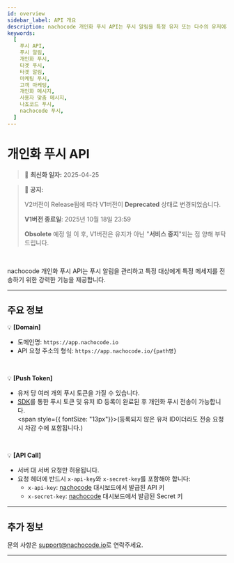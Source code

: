 ```yaml
---
id: overview
sidebar_label: API 개요
description: nachocode 개인화 푸시 API는 푸시 알림을 특정 유저 또는 다수의 유저에게 간편하게 전송할 수 있는 강력한 기능을 제공합니다.
keywords:
  [
    푸시 API,
    푸시 알림,
    개인화 푸시,
    타겟 푸시,
    타겟 알림,
    마케팅 푸시,
    고객 마케팅,
    개인화 메시지,
    사용자 맞춤 메시지,
    나쵸코드 푸시,
    nachocode 푸시,
  ]
---
```


# 개인화 푸시 API

> 🔔 **최신화 일자:** 2025-04-25

<!-- 2024-11-27 최초 생성 -->
<!-- 2025-03-27 Deprecated 안내 설명 추가, 에러코드 API Endpoint 페이지로 이동, 설명 일부 수정 (SDK를 통한 사전 토큰 등록 안내) -->

> **📢 공지:**
>
> V2버전이 Release됨에 따라 V1버전이 **Deprecated** 상태로 변경되었습니다.
>
> **V1버전 종료일**: 2025년 10월 18일 23:59
>
> **Obsolete** 예정 일 이 후, V1버전은 유지가 아닌 "**서비스 중지**"되는 점 양해 부탁드립니다.

<br/>

nachocode 개인화 푸시 API는 푸시 알림을 관리하고 특정 대상에게 특정 메세지를 전송하기 위한 강력한 기능을 제공합니다.

---

## 주요 정보

💡 **[Domain]**

- 도메인명: `https://app.nachocode.io`
- API 요청 주소의 형식: `https://app.nachocode.io/{path명}`

<br/>

💡 **[Push Token]**

- 유저 당 여러 개의 푸시 토큰을 가질 수 있습니다.
- [SDK](../../sdk/namespaces/push#registerpushtokenuserid-string-promiseany)를 통한 푸시 토큰 및 유저 ID 등록이 완료된 후 개인화 푸시 전송이 가능합니다.<br/> <span style={{ fontSize: "13px"}}>(등록되지 않은 유저 ID이더라도 전송 요청 시 차감 수에 포함됩니다.)</span>

<br/>

💡 **[API Call]**

- 서버 대 서버 요청만 허용됩니다.
- 요청 헤더에 반드시 `x-api-key`와 `x-secret-key`를 포함해야 합니다:
  - `x-api-key`: [nachocode](https://nachocode.io/?utm_source=docs&utm_medium=documentation&utm_campaign=devguide) 대시보드에서 발급된 API 키
  - `x-secret-key`: [nachocode](https://nachocode.io/?utm_source=docs&utm_medium=documentation&utm_campaign=devguide) 대시보드에서 발급된 Secret 키

---

## 추가 정보

문의 사항은 [support@nachocode.io](mailto:support@nachocode.io)로 연락주세요.

---
